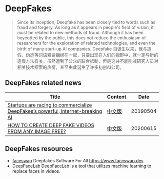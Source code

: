 # DeepFakes
> Since its inception, Deepfake has been closely tied to words such as fraud and forgery. As long as it appears in people's field of vision, it must be related to new methods of fraud. Although it has been boycotted by the public, this does not reduce the enthusiasm of researchers for the exploration of related technologies, and even the birth of many start-up AI companies. Deepfake 自诞生以来，就与造假、伪造等词语紧紧捆绑在一起，只要出现在人们的视野中，就一定与新的造假方法有关。虽然遭到了公众的联合抵制，但是这并不能削减研究人员对相关技术探索的热情，甚至由此诞生了许多初创AI公司。



## DeepFakes related news

|Title|Content|Date|
|-|-|-|
|[Startups are racing to commercialize DeepFakes’s powerful, internet-breaking AI](https://www.fastcompany.com/90337767/deepfakes-started-a-war-on-whats-real-these-startups-are-racing-to-commercialize-it)|[中文版](https://mp.weixin.qq.com/s?__biz=MzU1NDA4NjU2MA==&mid=2247496345&idx=2&sn=a6bcfa575f992d84a29bf3f90478db03&scene=21#wechat_redirect)|20190504|
|[HOW TO CREATE DEEP FAKE VIDEOS FROM ANY IMAGE FREE?](https://www.ilovefreesoftware.com/07/webware/how-to-create-deep-fake-videos-from-any-image-free.html)|[中文版](https://mp.weixin.qq.com/s?__biz=MzA3MzI4MjgzMw==&mid=2650789958&idx=3&sn=2b806df7adc8110add648c6acbd15f32&chksm=871a1c38b06d952eae1515382dd22cf6cfa2d09a1c6e349dc511262641b97d87bb5d89c2849e)|20200615|

## DeepFakes resources

+ [faceswap](https://github.com/deepfakes/faceswap) Deepfakes Software For All https://www.faceswap.dev
+ [DeepFaceLab](https://github.com/iperov/DeepFaceLab) DeepFaceLab is a tool that utilizes machine learning to replace faces in videos.
